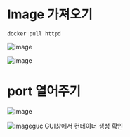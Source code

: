 # Image 가져오기
```
docker pull httpd
```
![image](https://user-images.githubusercontent.com/81672260/144533848-a37602f8-5a6f-444f-ac84-5f71f6ddf244.png)

![image](https://user-images.githubusercontent.com/81672260/144533856-f6609949-033b-4721-a830-2b0d981e5a87.png)

# port 열어주기
![image](https://user-images.githubusercontent.com/81672260/144533929-6c4a1e14-cd44-4532-add0-5874e6606821.png)

![image](https://user-images.githubusercontent.com/81672260/144533973-bf02bde6-f209-4670-9bfb-731c2846fb49.png)guc
GUI창에서 컨테이너 생성 확인

